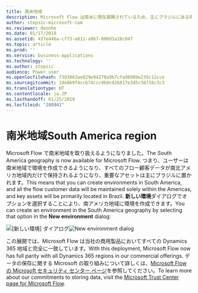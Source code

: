 ```yaml
---
title: 南米地域
description: Microsoft Flow は南米に現在展開されているため、主にブラジルにある環境を作成することができます。
author: stepsic-microsoft-com
ms.reviewer: deonhe
ms.date: 01/17/2019
ms.assetid: 437e446a-cf73-e811-a967-000d3a18c047
ms.topic: article
ms.prod: ''
ms.service: business-applications
ms.technology: ''
ms.author: stepsic
audience: Power user
ms.openlocfilehash: f393863ae829e94278a9b7cfad8989e235c12cce
ms.sourcegitcommit: 1de869f4ccb74ccc9b9cd26817e3d5c30734c3c3
ms.translationtype: HT
ms.contentlocale: ja-JP
ms.lasthandoff: 01/25/2019
ms.locfileid: "288941"
---
```

# <a name="south-america-region"></a><span data-ttu-id="4d4f1-103">南米地域</span><span class="sxs-lookup"><span data-stu-id="4d4f1-103">South America region</span></span>




<span data-ttu-id="4d4f1-104">Microsoft Flow で南米地域を取り扱えるようになりました。</span><span class="sxs-lookup"><span data-stu-id="4d4f1-104">The South America geography is now available for Microsoft Flow.</span></span> <span data-ttu-id="4d4f1-105">つまり、ユーザーは南米地域で環境を作成できるようになり、すべてのフロー顧客データが南北アメリカ地域内だけで保持されるようになり、重要なアセットは主にブラジルに置かれます。</span><span class="sxs-lookup"><span data-stu-id="4d4f1-105">This means that you can create environments in South America, and all the flow customer data will be maintained solely within the Americas, and key assets will be primarily located in Brazil.</span></span> <span data-ttu-id="4d4f1-106">**新しい環境**ダイアログでオプションを選択することにより、南アメリカ地域に環境を作成できます。</span><span class="sxs-lookup"><span data-stu-id="4d4f1-106">You can create an environment in the South America geography by selecting that option in the **New environment** dialog:</span></span>

<span data-ttu-id="4d4f1-107">![[新しい環境] ダイアログ](media/south-america-1.png "[新しい環境] ダイアログ")</span><span class="sxs-lookup"><span data-stu-id="4d4f1-107">![New environment dialog](media/south-america-1.png "New environment dialog")</span></span>

<span data-ttu-id="4d4f1-108">この展開では、Microsoft Flow は当社の商用製品においてすべての Dynamics 365 地域と完全に一致しています。</span><span class="sxs-lookup"><span data-stu-id="4d4f1-108">With this deployment, Microsoft Flow now has full parity with all Dynamics 365 regions in our commercial offerings.</span></span> <span data-ttu-id="4d4f1-109">データの保存に関する Microsoft の取り組みについて詳しくは、[Microsoft Flow の Microsoft セキュリティ センター ページ](https://www.microsoft.com/TrustCenter/CloudServices/business-application-platform/data-location)を参照してください。</span><span class="sxs-lookup"><span data-stu-id="4d4f1-109">To learn more about our commitments to storing data, visit the [Microsoft Trust Center page for Microsoft Flow](https://www.microsoft.com/TrustCenter/CloudServices/business-application-platform/data-location).</span></span>
